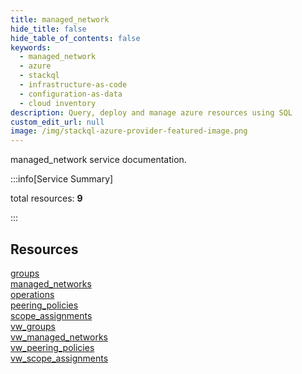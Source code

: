 ```yaml
---
title: managed_network
hide_title: false
hide_table_of_contents: false
keywords:
  - managed_network
  - azure
  - stackql
  - infrastructure-as-code
  - configuration-as-data
  - cloud inventory
description: Query, deploy and manage azure resources using SQL
custom_edit_url: null
image: /img/stackql-azure-provider-featured-image.png
---
```


managed_network service documentation.

:::info[Service Summary]

total resources: __9__  

:::

## Resources
<div class="row">
<div class="providerDocColumn">
<a href="/services/managed_network/groups/">groups</a><br />
<a href="/services/managed_network/managed_networks/">managed_networks</a><br />
<a href="/services/managed_network/operations/">operations</a><br />
<a href="/services/managed_network/peering_policies/">peering_policies</a><br />
<a href="/services/managed_network/scope_assignments/">scope_assignments</a>
</div>
<div class="providerDocColumn">
<a href="/services/managed_network/vw_groups/">vw_groups</a><br />
<a href="/services/managed_network/vw_managed_networks/">vw_managed_networks</a><br />
<a href="/services/managed_network/vw_peering_policies/">vw_peering_policies</a><br />
<a href="/services/managed_network/vw_scope_assignments/">vw_scope_assignments</a>
</div>
</div>